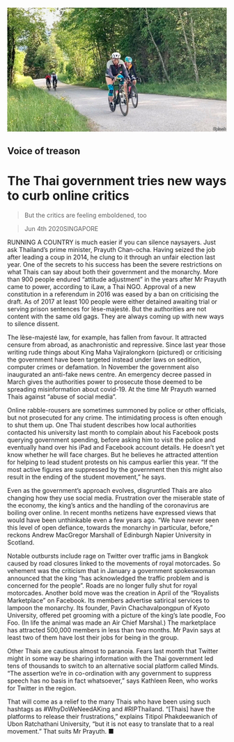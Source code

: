![](./images/20200606_ASP006_0.jpg)

## Voice of treason

# The Thai government tries new ways to curb online critics

> But the critics are feeling emboldened, too

> Jun 4th 2020SINGAPORE

RUNNING A COUNTRY is much easier if you can silence naysayers. Just ask Thailand’s prime minister, Prayuth Chan-ocha. Having seized the job after leading a coup in 2014, he clung to it through an unfair election last year. One of the secrets to his success has been the severe restrictions on what Thais can say about both their government and the monarchy. More than 900 people endured “attitude adjustment” in the years after Mr Prayuth came to power, according to iLaw, a Thai NGO. Approval of a new constitution in a referendum in 2016 was eased by a ban on criticising the draft. As of 2017 at least 100 people were either detained awaiting trial or serving prison sentences for lèse-majesté. But the authorities are not content with the same old gags. They are always coming up with new ways to silence dissent.

The lèse-majesté law, for example, has fallen from favour. It attracted censure from abroad, as anachronistic and repressive. Since last year those writing rude things about King Maha Vajiralongkorn (pictured) or criticising the government have been targeted instead under laws on sedition, computer crimes or defamation. In November the government also inaugurated an anti-fake news centre. An emergency decree passed in March gives the authorities power to prosecute those deemed to be spreading misinformation about covid-19. At the time Mr Prayuth warned Thais against “abuse of social media”.

Online rabble-rousers are sometimes summoned by police or other officials, but not prosecuted for any crime. The intimidating process is often enough to shut them up. One Thai student describes how local authorities contacted his university last month to complain about his Facebook posts querying government spending, before asking him to visit the police and eventually hand over his iPad and Facebook account details. He doesn’t yet know whether he will face charges. But he believes he attracted attention for helping to lead student protests on his campus earlier this year. “If the most active figures are suppressed by the government then this might also result in the ending of the student movement,” he says.

Even as the government’s approach evolves, disgruntled Thais are also changing how they use social media. Frustration over the miserable state of the economy, the king’s antics and the handling of the coronavirus are boiling over online. In recent months netizens have expressed views that would have been unthinkable even a few years ago. “We have never seen this level of open defiance, towards the monarchy in particular, before,” reckons Andrew MacGregor Marshall of Edinburgh Napier University in Scotland.

Notable outbursts include rage on Twitter over traffic jams in Bangkok caused by road closures linked to the movements of royal motorcades. So vehement was the criticism that in January a government spokeswoman announced that the king “has acknowledged the traffic problem and is concerned for the people”. Roads are no longer fully shut for royal motorcades. Another bold move was the creation in April of the “Royalists Marketplace” on Facebook. Its members advertise satirical services to lampoon the monarchy. Its founder, Pavin Chachavalpongpun of Kyoto University, offered pet grooming with a picture of the king’s late poodle, Foo Foo. (In life the animal was made an Air Chief Marshal.) The marketplace has attracted 500,000 members in less than two months. Mr Pavin says at least two of them have lost their jobs for being in the group.

Other Thais are cautious almost to paranoia. Fears last month that Twitter might in some way be sharing information with the Thai government led tens of thousands to switch to an alternative social platform called Minds. “The assertion we’re in co-ordination with any government to suppress speech has no basis in fact whatsoever,” says Kathleen Reen, who works for Twitter in the region.

That will come as a relief to the many Thais who have been using such hashtags as #WhyDoWeNeedAKing and #RIPThailand. “[Thais] have the platforms to release their frustrations,” explains Titipol Phakdeewanich of Ubon Ratchathani University, “but it is not easy to translate that to a real movement.” That suits Mr Prayuth. ■